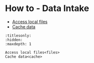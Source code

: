 # How to - Data Intake

* [Access local files](files)
* [Cache data](cache)

```{toctree}
:titlesonly:
:hidden:
:maxdepth: 1

Access local files<files>
Cache data<cache>
```
